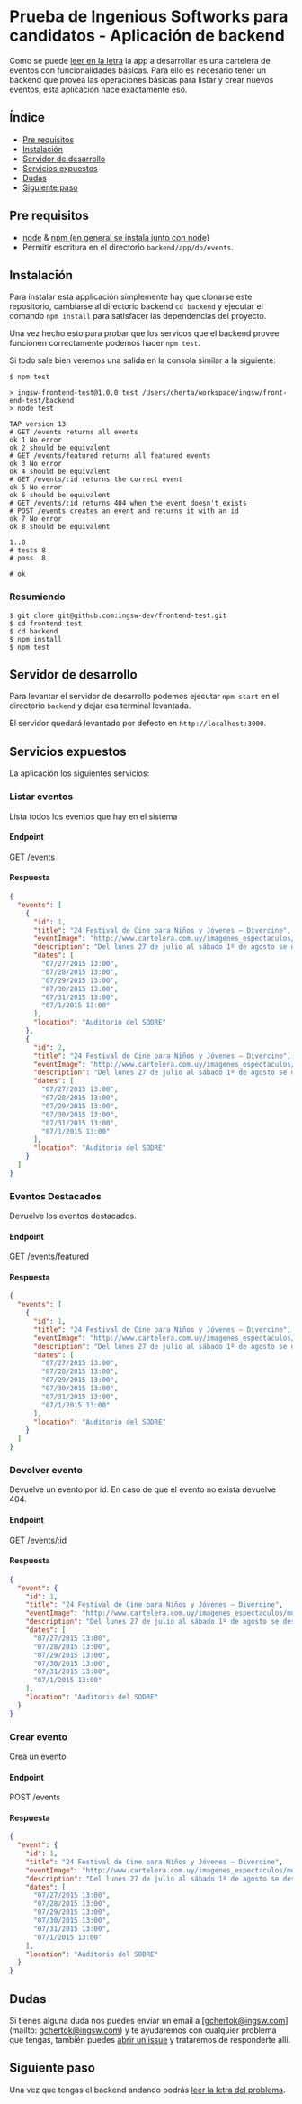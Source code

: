 # Prueba de Ingenious Softworks para candidatos - Aplicación de backend

Como se puede [leer en la letra](../instructions) la app a desarrollar es una cartelera de eventos con funcionalidades básicas. Para ello es necesario tener un backend que provea las operaciones básicas para listar y crear nuevos eventos, esta aplicación hace exactamente eso.

## Índice
* [Pre requisitos](#pre-requisitos)
* [Instalación](#instalación)
* [Servidor de desarrollo](#servidor-de-desarrollo)
* [Servicios expuestos](#servicios-expuestos)
* [Dudas](#dudas)
* [Siguiente paso](#siguiente-paso)

## Pre requisitos

* [node](https://nodejs.org/) & [npm (en general se instala junto con node)](https://www.npmjs.com/#getting-started)
* Permitir escritura en el directorio `backend/app/db/events`.

## Instalación

Para instalar esta applicación simplemente hay que clonarse este repositorio, cambiarse al directorio backend `cd backend` y ejecutar el comando `npm install` para satisfacer las dependencias del proyecto.

Una vez hecho esto para probar que los servicos que el backend provee funcionen correctamente podemos hacer `npm test`. 

Si todo sale bien veremos una salida en la consola similar a la siguiente:

```
$ npm test

> ingsw-frontend-test@1.0.0 test /Users/cherta/workspace/ingsw/front-end-test/backend
> node test

TAP version 13
# GET /events returns all events
ok 1 No error
ok 2 should be equivalent
# GET /events/featured returns all featured events
ok 3 No error
ok 4 should be equivalent
# GET /events/:id returns the correct event
ok 5 No error
ok 6 should be equivalent
# GET /events/:id returns 404 when the event doesn't exists
# POST /events creates an event and returns it with an id
ok 7 No error
ok 8 should be equivalent

1..8
# tests 8
# pass  8

# ok
```

### Resumiendo

```
$ git clone git@github.com:ingsw-dev/frontend-test.git
$ cd frontend-test
$ cd backend
$ npm install
$ npm test
```

## Servidor de desarrollo

Para levantar el servidor de desarrollo podemos ejecutar `npm start` en el directorio `backend` y dejar esa terminal levantada. 

El servidor quedará levantado por defecto en `http://localhost:3000`.

## Servicios expuestos

La aplicación los siguientes servicios:

### Listar eventos
Lista todos los eventos que hay en el sistema

#### Endpoint
GET /events

#### Respuesta
```json
{
  "events": [
    {
      "id": 1,
      "title": "24 Festival de Cine para Niños y Jóvenes – Divercine",
      "eventImage": "http://www.cartelera.com.uy/imagenes_espectaculos/moviedetail13/17511.jpg",
      "description": "Del lunes 27 de julio al sábado 1º de agosto se desarrolla en el Auditorio del SODRE Nelly Goitiño (18 de Julio y Rio Branco) el 24 Festival de Cine para Niños y Jóvenes - Divercine. La programación, que incluye películas de largo, medio y cortometraje de varias partes del mundo, está dividida en tres franjas de horarios cada día, de acuerdo a las edades del público a las que van dirigidas: a las 13 horas a partir de 3 años de edad; a las 14 horas a partir de los 6 años de edad; y desde las 15 se programan los medio y largometrajes para niños más grandes y adolescentes.",
      "dates": [
        "07/27/2015 13:00",
        "07/28/2015 13:00",
        "07/29/2015 13:00",
        "07/30/2015 13:00",
        "07/31/2015 13:00",
        "07/1/2015 13:00"
      ],
      "location": "Auditorio del SODRE"
    },
    {
      "id": 2,
      "title": "24 Festival de Cine para Niños y Jóvenes – Divercine",
      "eventImage": "http://www.cartelera.com.uy/imagenes_espectaculos/moviedetail13/17511.jpg",
      "description": "Del lunes 27 de julio al sábado 1º de agosto se desarrolla en el Auditorio del SODRE Nelly Goitiño (18 de Julio y Rio Branco) el 24 Festival de Cine para Niños y Jóvenes - Divercine. La programación, que incluye películas de largo, medio y cortometraje de varias partes del mundo, está dividida en tres franjas de horarios cada día, de acuerdo a las edades del público a las que van dirigidas: a las 13 horas a partir de 3 años de edad; a las 14 horas a partir de los 6 años de edad; y desde las 15 se programan los medio y largometrajes para niños más grandes y adolescentes.",
      "dates": [
        "07/27/2015 13:00",
        "07/28/2015 13:00",
        "07/29/2015 13:00",
        "07/30/2015 13:00",
        "07/31/2015 13:00",
        "07/1/2015 13:00"
      ],
      "location": "Auditorio del SODRE"
    }
  ]
}
```

### Eventos Destacados
Devuelve los eventos destacados.

#### Endpoint
GET /events/featured

#### Respuesta
```json
{
  "events": [
    {
      "id": 1,
      "title": "24 Festival de Cine para Niños y Jóvenes – Divercine",
      "eventImage": "http://www.cartelera.com.uy/imagenes_espectaculos/moviedetail13/17511.jpg",
      "description": "Del lunes 27 de julio al sábado 1º de agosto se desarrolla en el Auditorio del SODRE Nelly Goitiño (18 de Julio y Rio Branco) el 24 Festival de Cine para Niños y Jóvenes - Divercine. La programación, que incluye películas de largo, medio y cortometraje de varias partes del mundo, está dividida en tres franjas de horarios cada día, de acuerdo a las edades del público a las que van dirigidas: a las 13 horas a partir de 3 años de edad; a las 14 horas a partir de los 6 años de edad; y desde las 15 se programan los medio y largometrajes para niños más grandes y adolescentes.",
      "dates": [
        "07/27/2015 13:00",
        "07/28/2015 13:00",
        "07/29/2015 13:00",
        "07/30/2015 13:00",
        "07/31/2015 13:00",
        "07/1/2015 13:00"
      ],
      "location": "Auditorio del SODRE"
    }
  ]
}
```

### Devolver evento
Devuelve un evento por id. En caso de que el evento no exista devuelve 404.

#### Endpoint
GET /events/:id

#### Respuesta
```json
{
  "event": {
    "id": 1,
    "title": "24 Festival de Cine para Niños y Jóvenes – Divercine",
    "eventImage": "http://www.cartelera.com.uy/imagenes_espectaculos/moviedetail13/17511.jpg",
    "description": "Del lunes 27 de julio al sábado 1º de agosto se desarrolla en el Auditorio del SODRE Nelly Goitiño (18 de Julio y Rio Branco) el 24 Festival de Cine para Niños y Jóvenes - Divercine. La programación, que incluye películas de largo, medio y cortometraje de varias partes del mundo, está dividida en tres franjas de horarios cada día, de acuerdo a las edades del público a las que van dirigidas: a las 13 horas a partir de 3 años de edad; a las 14 horas a partir de los 6 años de edad; y desde las 15 se programan los medio y largometrajes para niños más grandes y adolescentes.",
    "dates": [
      "07/27/2015 13:00",
      "07/28/2015 13:00",
      "07/29/2015 13:00",
      "07/30/2015 13:00",
      "07/31/2015 13:00",
      "07/1/2015 13:00"
    ],
    "location": "Auditorio del SODRE"
  }
}
```

### Crear evento
Crea un evento

#### Endpoint
POST /events

#### Respuesta
```json
{
  "event": {
    "id": 1,
    "title": "24 Festival de Cine para Niños y Jóvenes – Divercine",
    "eventImage": "http://www.cartelera.com.uy/imagenes_espectaculos/moviedetail13/17511.jpg",
    "description": "Del lunes 27 de julio al sábado 1º de agosto se desarrolla en el Auditorio del SODRE Nelly Goitiño (18 de Julio y Rio Branco) el 24 Festival de Cine para Niños y Jóvenes - Divercine. La programación, que incluye películas de largo, medio y cortometraje de varias partes del mundo, está dividida en tres franjas de horarios cada día, de acuerdo a las edades del público a las que van dirigidas: a las 13 horas a partir de 3 años de edad; a las 14 horas a partir de los 6 años de edad; y desde las 15 se programan los medio y largometrajes para niños más grandes y adolescentes.",
    "dates": [
      "07/27/2015 13:00",
      "07/28/2015 13:00",
      "07/29/2015 13:00",
      "07/30/2015 13:00",
      "07/31/2015 13:00",
      "07/1/2015 13:00"
    ],
    "location": "Auditorio del SODRE"
  }
}
```

## Dudas

Si tienes alguna duda nos puedes enviar un email a [gchertok@ingsw.com](mailto: gchertok@ingsw.com) y te ayudaremos con cualquier problema que tengas, también puedes [abrir un issue](https://github.com/ingsw-dev/frontend-test/issues/new) y trataremos de responderte allí.

## Siguiente paso

Una vez que tengas el backend andando podrás [leer la letra del problema](../instructions).

